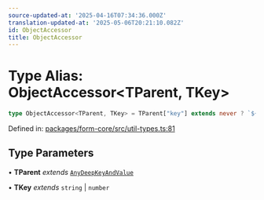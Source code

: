 ```yaml
---
source-updated-at: '2025-04-16T07:34:36.000Z'
translation-updated-at: '2025-05-06T20:21:10.082Z'
id: ObjectAccessor
title: ObjectAccessor
---
```


<!-- DO NOT EDIT: this page is autogenerated from the type comments -->

# Type Alias: ObjectAccessor\<TParent, TKey\>

```ts
type ObjectAccessor<TParent, TKey> = TParent["key"] extends never ? `${TKey}` : `${TParent["key"]}.${TKey}`;
```

Defined in: [packages/form-core/src/util-types.ts:81](https://github.com/TanStack/form/blob/main/packages/form-core/src/util-types.ts#L81)

## Type Parameters

• **TParent** *extends* [`AnyDeepKeyAndValue`](../interfaces/anydeepkeyandvalue.md)

• **TKey** *extends* `string` \| `number`
